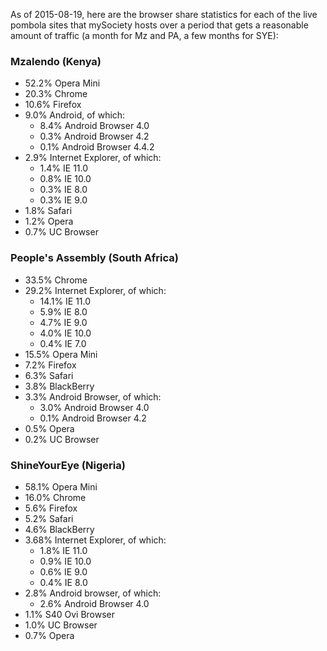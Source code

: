 As of 2015-08-19, here are the browser share statistics for each
of the live pombola sites that mySociety hosts over a period
that gets a reasonable amount of traffic (a month for Mz and PA,
a few months for SYE):

### Mzalendo (Kenya)

* 52.2% Opera Mini
* 20.3% Chrome
* 10.6% Firefox
* 9.0% Android, of which:
  * 8.4% Android Browser 4.0
  * 0.3% Android Browser 4.2
  * 0.1% Android Browser 4.4.2
* 2.9% Internet Explorer, of which:
  * 1.4% IE 11.0
  * 0.8% IE 10.0
  * 0.3% IE 8.0
  * 0.3% IE 9.0
* 1.8% Safari
* 1.2% Opera
* 0.7% UC Browser

### People's Assembly (South Africa)

* 33.5% Chrome
* 29.2% Internet Explorer, of which:
  * 14.1% IE 11.0
  * 5.9% IE 8.0
  * 4.7% IE 9.0
  * 4.0% IE 10.0
  * 0.4% IE 7.0
* 15.5% Opera Mini
* 7.2% Firefox
* 6.3% Safari
* 3.8% BlackBerry
* 3.3% Android Browser, of which:
  * 3.0% Android Browser 4.0
  * 0.1% Android Browser 4.2
* 0.5% Opera
* 0.2% UC Browser

### ShineYourEye (Nigeria)

* 58.1% Opera Mini
* 16.0% Chrome
* 5.6% Firefox
* 5.2% Safari
* 4.6% BlackBerry
* 3.68% Internet Explorer, of which:
  * 1.8% IE 11.0
  * 0.9% IE 10.0
  * 0.6% IE 9.0
  * 0.4% IE 8.0
* 2.8% Android browser, of which:
  * 2.6% Android Browser 4.0
* 1.1% S40 Ovi Browser
* 1.0% UC Browser
* 0.7% Opera

